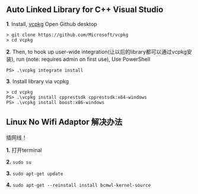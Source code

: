 
## Auto Linked Library for C++ Visual Studio



__1__. Install, [vcpkg](https://github.com/Microsoft/vcpkg) 
Open Github desktop

```PS
> git clone https://github.com/Microsoft/vcpkg
> cd vcpkg
``` 

__2__. Then, to hook up user-wide integration(让以后的library都可以通过vcpkg安装), run (note: requires admin on first use), Use PowerShell
```
PS> .\vcpkg integrate install

```

__3__. Install library via vcpkg

```
> cd vcpkg
PS> .\vcpkg install cpprestsdk cpprestsdk:x64-windows
PS> .\vcpkg install boost:x86-windows
```


## Linux No Wifi Adaptor 解决办法

插网线！

**1.** 打开terminal 

**2.** ```sudo su```

**3.** ```sudo apt-get update```

**4.** ```sudo apt-get --reinstall install bcmwl-kernel-source```
